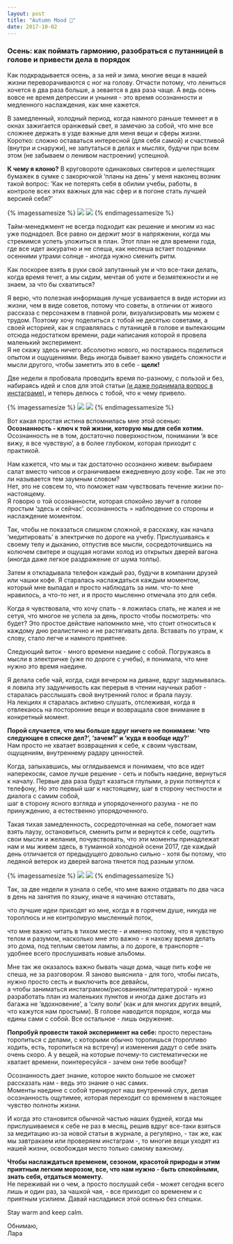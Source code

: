 ```yaml
---
layout: post
title: "Autumn Mood 🍁"
date: 2017-10-02
---
```


### Осень: как поймать гармонию, разобраться с путанницей в голове и привести дела в порядок


Как подкрадывается осень, а за ней и зима, многие вещи в нашей жизни переворачиваются с ног на голову. Отчасти потому, что лениться хочется в два раза больше, а зевается в два раза чаще. А ведь осень вовсе не время депрессии и уныния - это время осознанности и медленного наслаждения, как мне кажется.

В замедленный, холодный период, когда намного раньше темнеет и в окнах зажигается оранжевый свет, я замечаю за собой, что мне все сложнее держать в узде важные для меня вещи и сферы жизни.   
Коротко: сложно оставаться интересной (для себя самой) и счастливой (внутри и снаружи), не запутаться в делах и мыслях, будучи при всем этом (не забываем о ленивом настроении) успешной.

**К чему я клоню?** В круговороте одинаковых свитеров и шелестящих бумажек в сумке с закорючкой ‘планы на день’ у меня наконец возник такой вопрос: ‘Как не потерять себя в обилии учебы, работы, в контроле всех этих важных для нас сфер и в погоне стать лучшей версией себя?’

{% imagessamesize %}
  ![](/assets/images/2017/10/1.jpg)
  ![](/assets/images/2017/10/2.jpg)
{% endimagessamesize %}

Тайм-менеджмент не всегда подходит как решение и многим из нас уже поднадоел. Все равно он держит мозг в напряжении, когда мы стремимся успеть уложиться в план. Этот план не для времени года, где все идет аккуратно и не спеша, как неспеша встает поздними осенними утрами солнце - иногда нужно сменить ритм.

Как поскорее взять в руки свой запутанный ум и что все-таки делать, когда время течет, а мы сидим, мечтая об уюте и безмятежности и не знаем, за что бы схватиться?   

<!-- -->

Я верю, что полезная информация лучше усваивается в виде истории из жизни, чем в виде советов, потому что советы, в отличии от живого рассказа с персонажем в главной роли, визуализировать мы можем с трудом.
Поэтому хочу поделиться с тобой не десятью советами, а своей историей, как я справлялась с путаницей в голове и вытекающим отсюда недостатком времени, ради написания которой я провела маленький эксперимент.   
Я не скажу здесь ничего абсолютно нового, но постараюсь поделиться опытом и ощущениями. Ведь иногда бывает важно увидеть сложности и мысли другого, чтобы заметить это в себе - **щелк!**

Две недели я пробовала проводить время по-разному, с пользой и без, набираясь идей и слов для этой статьи [(и даже поднимала вопрос в инстаграме)](https://www.instagram.com/p/BMEYxcgBA3t/?taken-by=larisazz), и теперь делюсь с тобой, что к чему привело.

{% imagessamesize %}
  ![](/assets/images/2017/10/3.jpg)
  ![](/assets/images/2017/10/4.jpg)
{% endimagessamesize %}

Вот какая простая истина вспомнилась мне этой осенью:  
**Осознанность - ключ к той жизни, которую мы для себя хотим.** Осознанность не в том, достаточно поверхностном, понимании ‘я все вижу, я все чувствую’, а в более глубоком, которая приходит с практикой.

Нам кажется, что мы и так достаточно осознанно живем: выбираем салат вместо чипсов и ограничиваем ежедневную дозу кофе. Так не это ли называется тем заумным словом?  
Нет, это не совсем то, что поможет нам чувствовать течение жизни по-настоящему.  
Я говорю о той осознанности, которая спокойно звучит в голове простым ‘здесь и сейчас’. осознанность = наблюдение со стороны и наслаждение моментом. 

Так, чтобы не показаться слишком сложной, я расскажу, как начала ‘медитировать’ в электричке по дороге на учебу. Прислушиваясь к своему телу и дыханию, отпустив все мысли, сосредоточившись на колючем свитере и ощущая ногами холод из открытых дверей вагона (иногда даже легкое раздражение от шума толпы).  

Затем я откладывала телефон каждый раз, будучи в компании друзей или чашки кофе. Я старалась наслаждаться каждым моментом, который мне выпадал и просто наблюдать за ним. что-то мне нравилось, а что-то нет, и я просто мысленно отмечала это для себя. 
 
Когда я чувствовала, что хочу спать - я ложилась спать, не жалея и не сетуя, что многое не успела за день, просто чтобы посмотреть: что будет? Это простое действие напомнило мне, что стоит относиться к каждому дню реалистично и не растягивать дела. Вставать по утрам, к слову, стало легче и намного приятнее.   

Следующий виток - много времени наедине с собой. Погружаясь в мысли в электричке (уже по дороге с учебы), я понимала, что мне нужно это время наедине.   

Я делала себе чай, когда, сидя вечером на диване, вдруг задумывалась. я ловила эту задумчивость как перерыв в чтении научных работ - старалась расслышать  свой внутренний голос и брала паузу.   
На лекциях я старалась активно слушать, отслеживая, когда я отвлекаюсь на посторонние вещи и возвращала свое внимание в конкретный момент.   

**Порой случается, что мы больше вдруг ничего не понимаем: ‘что следующее в списке дел?’, ‘зачем?’ и ‘куда я вообще иду?’**  
Нам просто не хватает возвращения к себе, к своим чувствам, ощущениям, внутреннему радару ценностей.   

Когда, запыхавшись, мы оглядываемся и понимаем, что все идет наперекосяк, самое лучше решение - сеть и побыть наедине, вернуться к началу.
Первые два раза будут казаться глупыми, а руки потянутся к телефону, 
Но это первый шаг к настоящему, шаг в сторону честности и диалога с самим собой,  
шаг в сторону ясного взгляда и упорядоченного разума - не по принуждению, а естественно упорядоченного. 

Такая тихая замедленность, сосредоточенная на себе, помогает нам взять паузу, остановиться, сменить ритм и вернутся к себе, ощутить свои мысли и желания, почувствовать, что эти моменты принадлежат нам и мы живем здесь, в туманной холодной осени 2017, где каждый день отличается от предыдущего довольно сильно - хотя бы потому, что ледяной ветерок из дверей вагона тянется под разным углом.

{% imagessamesize %}
  ![](/assets/images/2017/10/5.jpg)
  ![](/assets/images/2017/10/6.jpg)
{% endimagessamesize %}

Так, за две недели я узнала о себе,
что мне важно отдавать по два часа в день на занятия по языку, иначе я начинаю отставать,

что лучшие идеи приходят ко мне, когда я в горячем душе, никуда не тороплюсь и не контролирую мысленный поток,

что мне важно читать в тихом месте - и именно потому, что я чувствую телом и разумом, насколько мне это важно - я нахожу время делать это дома, под теплым светом лампы, а по дороге, в транспорте - удобнее всего прослушивать новые альбомы.  

Мне так же оказалось важно бывать чаще дома, чаще пить кофе не спеша, не за разговором. Я заново выяснила - для того, чтобы писать, нужно просто сесть и выключить все девайсы,  
а чтобы заниматься инстаграмом/рисованием/литературой - нужно разработать план из маленьких пунктов и иногда даже достать из багажа не ‘вдохновение’, а ‘силу воли’ (как и для многих других вещей, что кажутся нам простыми).
В голове наводится порядок, когда мы едины сами с собой. Все остальное - лишь окружение.

**Попробуй провести такой эксперимент на себе:** просто перестань торопиться с делами, с которыми обычно торопишься (торопливо ходить, есть, торопиться на встречу) и изменения дадут о себе знать очень скоро. А у вещей, на которые почему-то систематически не хватает времени, поинтересуйся - зачем они тебе вообще?

Осознанность дает знание, которое никто большое не сможет рассказать нам - ведь это знание о нас самих.  
Моменты наедине с собой тренируют наш внутренний слух, делая осознанность ощутимее, которая переходит со временем в настоящее чувство полноты жизни. 

И когда это становится обычной частью наших будней, когда мы прислушиваемся к себе не раз в месяц, решив вдруг все-таки взяться за медитацию из-за новой статьи в журнале, а регулярно, - так же, как мы завтракаем или проверяем инстаграм -, то многие вещи уходят из нашей жизни, освобождая место только самому важному.

**Чтобы наслаждаться временем, сезоном, красотой природы и этим приятным легким морозом, все, что нам нужно - быть спокойными, знать себя, отдаться моменту.**  
Не переживай ни о чем, а просто послушай себя - может сегодня всего лишь и один раз, за чашкой чая, - все приходит со временем и с приятным усилием. Давай насладимся этой осенью без спешки. 

Stay warm and keep calm.

Обнимаю,  
Лара 
